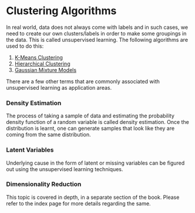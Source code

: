 # Clustering Algorithms

In real world, data does not always come with labels and in such cases, we need to create our own clusters/labels in order to make some groupings in the data. This is called unsupervised learning. The following algorithms are used to do this:

1. [K-Means Clustering](./01-K-meansClustering.md)
2. [Hierarchical Clustering](./02-HierarchicalClustering.md)
3. [Gaussian Mixture Models](./03-GaussianMixtureModels.md)

There are a few other terms that are commonly associated with unsupervised learning as application areas. 
### Density Estimation
The process of taking a sample of data and estimating the probability density function of a random variable is called density estimation. Once the distribution is learnt, one can generate samples that look like they are coming from the same distribution.

### Latent Variables
Underlying cause in the form of latent or missing variables can be figured out using the unsupervised learning techniques. 

### Dimensionality Reduction
This topic is covered in depth, in a separate section of the book. Please refer to the index page for more details regarding the same. 